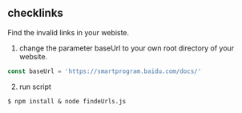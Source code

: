 ## checklinks

Find the invalid links in your webiste.  

1. change the parameter baseUrl to your own root directory of your website.

```js
const baseUrl = 'https://smartprogram.baidu.com/docs/'
```

2. run script

```
$ npm install & node findeUrls.js
```
